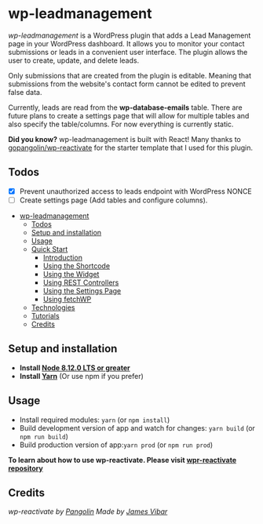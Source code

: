 # wp-leadmanagement
_wp-leadmanagement_ is a WordPress plugin that adds a Lead Management page in your WordPress dashboard. It allows you to monitor your contact submissions or leads in a convenient user interface. The plugin allows the user to create, update, and delete leads.

Only submissions that are created from the plugin is editable. Meaning that submissions from the website's contact form cannot be edited to prevent false data. 

Currently, leads are read from the __wp-database-emails__ table. There are future plans to create a settings page that will allow for multiple tables and also specify the table/columns. For now everything is currently static.

__Did you know?__ wp-leadmanagement is built with React! Many thanks to [gopangolin/wp-reactivate](https://github.com/gopangolin/wp-reactivate) for the starter template that I used for this plugin.

## Todos
- [x] Prevent unauthorized access to leads endpoint with WordPress NONCE
- [ ] Create settings page (Add tables and configure columns).

<!-- TOC -->
- [wp-leadmanagement](#wp-leadmanagement)
    - [Todos](#todos)
    - [Setup and installation](#setup-and-installation)
    - [Usage](#usage)
    - [Quick Start](#quick-start)
        - [Introduction](#introduction)
        - [Using the Shortcode](#using-the-shortcode)
        - [Using the Widget](#using-the-widget)
        - [Using REST Controllers](#using-rest-controllers)
        - [Using the Settings Page](#using-the-settings-page)
        - [Using fetchWP](#using-fetchwp)
    - [Technologies](#technologies)
    - [Tutorials](#tutorials)
    - [Credits](#credits)

<!-- /TOC -->

## Setup and installation
* **Install [Node 8.12.0 LTS or greater](https://nodejs.org)**
* **Install [Yarn](https://yarnpkg.com/en/docs/install)** (Or use npm if you prefer)

## Usage
* Install required modules: `yarn` (or `npm install`)
* Build development version of app and watch for changes: `yarn build` (or `npm run build`)
* Build production version of app:`yarn prod` (or `npm run prod`)

__To learn about how to use wp-reactivate. Please visit [wpr-reactivate repository](https://github.com/gopangolin/wp-reactivate)__

## Credits
*wp-reactivate by [Pangolin](https://gopangolin.com)*
*Made by [James Vibar](www.jamesvibar.com)*

